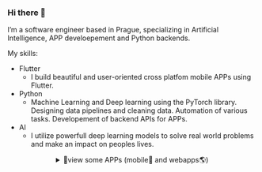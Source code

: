 ### Hi there 👋

I’m a software engineer based in Prague, specializing in Artificial Intelligence, APP develoepement and Python backends. 

My skills:

  * Flutter
    * I build beautiful and user-oriented cross platfom mobile APPs using Flutter. 
  * Python
    * Machine Learning and Deep learning using the PyTorch library. Designing data pipelines and cleaning data. Automation of various tasks. Developement of backend APIs for APPs.   
  * AI
    * I utilize powerfull deep learning models to solve real world problems and make an impact on peoples lives. 

<details>
<summary align="center">👀view some APPs (mobile📱 and webapps🌎)</summary>
 
<div style="flex">
 
 <div>
  <h4>Workout APP</h4>
  <img src="https://github.com/Tomaslapes/fitness_app/blob/master/flutter_02.png" alt="drawing" width="200"/>
  <img src="https://github.com/Tomaslapes/fitness_app/blob/master/flutter_04.png" alt="drawing" width="200"/>
  <img src="https://github.com/Tomaslapes/fitness_app/blob/master/flutter_05.png" alt="drawing" width="200"/>
 </div>
 <div>
  <h4>Hotel cleaning APP (Admin APP)</h4>
  <img src="https://user-images.githubusercontent.com/51922469/152201252-fd6ca7fb-5213-4bf0-b488-eccd004a721e.png" alt="drawing" width="200"/>
 </div>
 
 <div>
  <h4>Hotel cleaning APP (Staff APP)</h4>
  <img src="https://user-images.githubusercontent.com/51922469/152205925-4418e424-9abc-4c35-bee5-ce1e9ea287df.png" alt="drawing" width="200"/>
 </div>

 <div>
  <h4>Pet detect notification APP</h4>
  <img src="https://github.com/Tomaslapes/pet_detect/blob/main/screenshot.jpg" alt="drawing" width="200"/>
 </div>
 <div>
  <h4>Tool for document generation</h4>
  <p>Frontend: Appsmith</p>
  <p>Backend: Python-FastAPI</p>
  <p>Deployment: 🐳Docker</p>
  <img src="https://user-images.githubusercontent.com/51922469/152206441-141a3b3a-9f94-4e7e-978d-f41944018493.jpg" alt="drawing" width="700"/>
 </div>
 <div>
  <h4>Custom CRM</h4>
  <p>Frontend: Appsmith</p>
  <p>Backend: Python-FastAPI</p>
  <p>Deployment: 🐳Docker</p>
  <img src="https://user-images.githubusercontent.com/51922469/152216872-3452ca3a-8808-4702-b519-59f60aa9d5db.jpg" alt="drawing" width="700"/>

 </div>

 #### And more...

</div>
 
</details>


<!-- <details>
<summary align="center">👀other projects</summary>
 
<div style="flex">
 
 <div>
  <h4>Workout APP</h4>
  <img src="https://github.com/Tomaslapes/fitness_app/blob/master/flutter_02.png" alt="drawing" width="200"/>
 </div>
 <div>
  <h4>Hotel cleaning APP</h4>
  <img src="https://user-images.githubusercontent.com/51922469/152201252-fd6ca7fb-5213-4bf0-b488-eccd004a721e.png" alt="drawing" width="200"/>
 </div>

 <div>
  <h4>Pet detect notification APP</h4>
  <img src="https://github.com/Tomaslapes/pet_detect/blob/main/screenshot.jpg" alt="drawing" width="200"/>
 </div>
 
</div>
 
</details> -->
